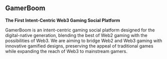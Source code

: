 ## GamerBoom

**The First Intent-Centric Web3 Gaming Social Platform**

GamerBoom is an intent-centric gaming social platform designed for the digital-native generation, blending the best of Web2 gaming with the possibilities of Web3. We are aiming to bridge Web2 and Web3 gaming with innovative gamified designs, preserving the appeal of traditional games while expanding the reach of Web3 to mainstream gamers.